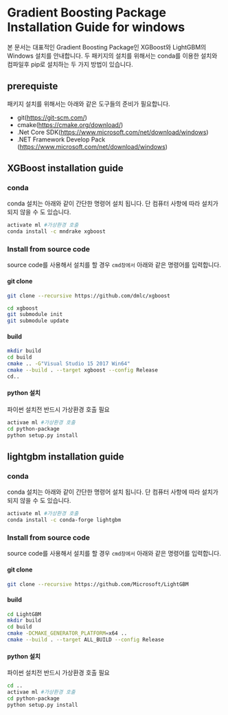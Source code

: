 # Gradient Boosting Package Installation Guide for windows

본 문서는 대표적인 Gradient Boosting Package인 XGBoost와 LightGBM의 Windows 설치를 안내합니다. 두 패키지의 설치를 위해서는 conda를 이용한 설치와 컴파일후 pip로 설치하는 두 가지 방법이 있습니다.

## prerequiste
패키지 설치를 위해서는 아래와 같은 도구들의 준비가 필요합니다.

- git(https://git-scm.com/)
- cmake(https://cmake.org/download/)
- .Net Core SDK(https://www.microsoft.com/net/download/windows)
- .NET Framework Develop Pack
(https://www.microsoft.com/net/download/windows)


## XGBoost installation guide
### conda
conda 설치는 아래와 같이 간단한 명령어 설치 됩니다. 단 컴퓨터 사항에 따라 설치가 되지 않을 수 도 있습니다.
```bash
activate ml #가상환경 호출
conda install -c mndrake xgboost
```
### Install from source code
source code를 사용해서 설치를 할 경우 `cmd창에서` 아래와 같은 명령어를 입력합니다.

#### git clone
```bash
git clone --recursive https://github.com/dmlc/xgboost

cd xgboost
git submodule init
git submodule update
```

#### build
```bash
mkdir build
cd build
cmake .. -G"Visual Studio 15 2017 Win64"
cmake --build . --target xgboost --config Release
cd..
```

#### python 설치
파이썬 설치전 반드시 가상환경 호출 필요
```bash
activae ml #가상환경 호출
cd python-package
python setup.py install
```


## lightgbm installation guide
### conda
conda 설치는 아래와 같이 간단한 명령어 설치 됩니다. 단 컴퓨터 사항에 따라 설치가 되지 않을 수 도 있습니다.

```bash
activate ml #가상환경 호출
conda install -c conda-forge lightgbm
```

### Install from source code
source code를 사용해서 설치를 할 경우 `cmd창에서` 아래와 같은 명령어를 입력합니다.

#### git clone
```bash
git clone --recursive https://github.com/Microsoft/LightGBM
```

#### build
```bash
cd LightGBM
mkdir build
cd build
cmake -DCMAKE_GENERATOR_PLATFORM=x64 ..
cmake --build . --target ALL_BUILD --config Release
```

#### python 설치
파이썬 설치전 반드시 가상환경 호출 필요
```bash
cd ..
activae ml #가상환경 호출
cd python-package
python setup.py install
```
